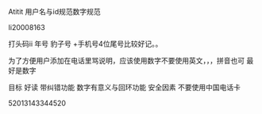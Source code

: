 Atitit 用户名与id规范数字规范

Ii20008163


打头码ii 年号 豹子号 +手机号4位尾号比较好记。。

为了方便用户添加在电话里骂说明，应该使用数字不要使用英文，，，拼音也可
最好是数字


目标
好读
带纠错功能   数字有意义与回环功能
安全因素 不要使用中国电话卡

52013143344520

